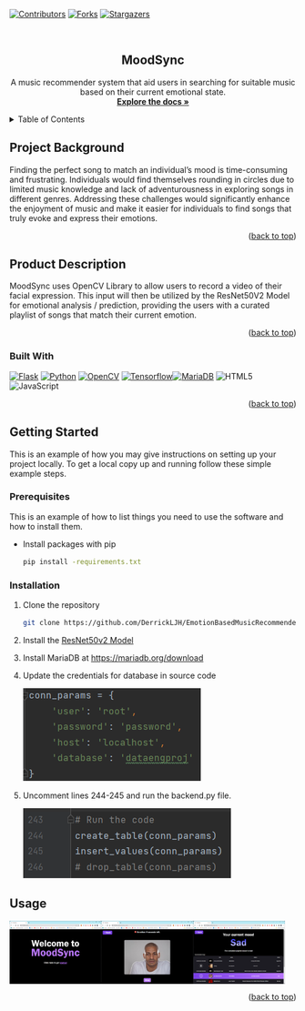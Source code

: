 <a name="readme-top"></a>

<!-- PROJECT SHIELDS -->
[![Contributors][contributors-shield]][contributors-url]
[![Forks][forks-shield]][forks-url]
[![Stargazers][stars-shield]][stars-url]

<!-- PROJECT LOGO -->
<br />
<div align="center">

<h2 align="center">MoodSync</h2>

  <p align="center">
    A music recommender system that aid users in searching for suitable music based on their current emotional state. 
    <br />
    <a href="https://github.com/DerrickLJH/EmotionBasedMusicRecommender"><strong>Explore the docs »</strong></a>
  </p>
</div>



<!-- TABLE OF CONTENTS -->
<details>
  <summary>Table of Contents</summary>
  <ol>
    <li>
      <a href="#project-background">Project Background</a>
    </li>
    <li>
      <a href="#project-description">Product Description</a>
      <ul>
        <li><a href="#built-with">Built With</a></li>
      </ul>
    </li>
    <li>
      <a href="#getting-started">Getting Started</a>
      <ul>
        <li><a href="#prerequisites">Prerequisites</a></li>
        <li><a href="#installation">Installation</a></li>
      </ul>
    </li>
    <li><a href="#usage">Usage</a></li>
  </ol>
</details>



<!-- Project Background -->
## Project Background

Finding the perfect song to match an individual’s mood is time-consuming and frustrating. Individuals would find themselves rounding in circles due to limited music knowledge and lack of adventurousness in exploring songs in different genres. Addressing these challenges would significantly enhance the enjoyment of music and make it easier for individuals to find songs that truly evoke and express their emotions.
<p align="right">(<a href="#readme-top">back to top</a>)</p>

<!-- Product Description -->
## Product Description
MoodSync uses OpenCV Library to allow users to record a video of their facial expression. This input will then be utilized by the ResNet50V2 Model for emotional analysis / prediction, providing the users with a curated playlist of songs that match their current emotion.
<p align="right">(<a href="#readme-top">back to top</a>)</p>


### Built With

[![Flask][Flask]][Flask-url] [![Python][Python]][Python-url] [![OpenCV][OpenCV]][OpenCV-url] [![Tensorflow][Tensorflow]][Tensorflow-url][![MariaDB][MariaDB]][MariaDB-url] ![HTML5] ![JavaScript]


<p align="right">(<a href="#readme-top">back to top</a>)</p>



<!-- GETTING STARTED -->
## Getting Started

This is an example of how you may give instructions on setting up your project locally.
To get a local copy up and running follow these simple example steps.

### Prerequisites

This is an example of how to list things you need to use the software and how to install them.
* Install packages with pip
  ```sh
  pip install -requirements.txt
  ```

### Installation

1. Clone the repository
   ```sh
   git clone https://github.com/DerrickLJH/EmotionBasedMusicRecommender.git
   ```
2. Install the [ResNet50v2 Model](https://drive.google.com/drive/folders/16DPcK4bTOtkt-1egVX6FDejWzvoRU_in?usp=sharing)

3. Install MariaDB at https://mariadb.org/download

4. Update the credentials for database in source code

   ![exe-screenshot1]

5. Uncomment lines 244-245 and run the backend.py file. 

   ![exe-screenshot2]


[//]: # (3. Enter your Spotify Web API in `.env`)

[//]: # (   ```js)

[//]: # (   CLIENT_ID = 'ENTER YOUR CLIENT_ID';)

[//]: # (   CLIENT_SECRET = 'ENTER YOUR CLIENT_SECRET';)

[//]: # ()
[//]: # (   ```)

<!-- USAGE EXAMPLES -->
## Usage

<div style="display:flex;">
  <img src="static/homepage.png" alt="Image 1" width="32%" />
  <img src="static/recordingpage.png" alt="Image 2" width="32%" />
  <img src="static/songsrecopage.png" alt="Image 3" width="32%" />
</div>

<p align="right">(<a href="#readme-top">back to top</a>)</p>





<!-- MARKDOWN LINKS & IMAGES -->
<!-- https://www.markdownguide.org/basic-syntax/#reference-style-links -->
[contributors-shield]: https://img.shields.io/github/contributors/github_username/repo_name.svg?style=for-the-badge
[contributors-url]: https://github.com/DerrickLJH/EmotionBasedMusicRecommender/graphs/contributors
[forks-shield]: https://img.shields.io/github/forks/github_username/repo_name.svg?style=for-the-badge
[forks-url]: https://github.com/DerrickLJH/EmotionBasedMusicRecommender/network/members
[stars-shield]: https://img.shields.io/github/stars/github_username/repo_name.svg?style=for-the-badge
[stars-url]: https://github.com/DerrickLJH/EmotionBasedMusicRecommender/stargazers

[Flask]: https://img.shields.io/badge/Flask-000000?style=for-the-badge&logo=flask&logoColor=white
[Flask-url]: https://flask.palletsprojects.com/
[Python]: https://img.shields.io/badge/Python-14354C?style=for-the-badge&logo=python&logoColor=white
[Python-url]: https://www.python.org/ 
[MariaDB]: https://img.shields.io/badge/MariaDB-003545?style=for-the-badge&logo=mariadb&logoColor=white
[MariaDB-url]: https://mariadb.org/
[OpenCV]: https://img.shields.io/badge/OpenCV-5C3EE8.svg?style=for-the-badge&logo=OpenCV&logoColor=white
[OpenCV-url]: https://mariadb.org/
[Tensorflow]:https://img.shields.io/badge/TensorFlow-FF6F00?style=for-the-badge&logo=tensorflow&logoColor=white
[Tensorflow-url]: https://tensorflow.org/
[HTML5]: https://img.shields.io/badge/HTML5-E34F26?style=for-the-badge&logo=html5&logoColor=white
[JavaScript]: https://img.shields.io/badge/JavaScript-F7DF1E.svg?style=for-the-badge&logo=JavaScript&logoColor=black

[product-screenshot1]: static/homepage.png
[product-screenshot2]: static/recordingpage.png
[product-screenshot3]: static/songsrecopage.png

[exe-screenshot1]: static/mariadb_params.png
[exe-screenshot2]: static/backend.png


